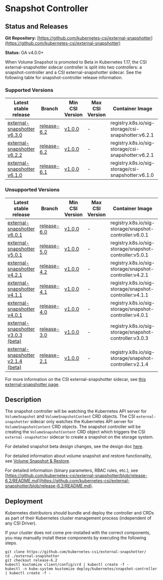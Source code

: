 # Snapshot Controller

## Status and Releases

**Git Repository:** [https://github.com/kubernetes-csi/external-snapshotter](https://github.com/kubernetes-csi/external-snapshotter)

**Status:** GA v4.0.0+

When Volume Snapshot is promoted to Beta in Kubernetes 1.17, the CSI external-snapshotter sidecar controller is split into two controllers: a snapshot-controller and a CSI external-snapshotter sidecar. See the following table for snapshot-controller release information.

### Supported Versions

Latest stable release | Branch | Min CSI Version | Max CSI Version | Container Image | [Min K8s Version](project-policies.md#minimum-version) | [Max K8s Version](project-policies.md#maximum-version) | [Recommended K8s Version](project-policies.md#recommended-version)
--|--|--|--|--|--|--|--
[external-snapshotter v6.3.0](https://github.com/kubernetes-csi/external-snapshotter/releases/tag/v6.3.0) | [release-6.2](https://github.com/kubernetes-csi/external-snapshotter/tree/release-6.3) | [v1.0.0](https://github.com/container-storage-interface/spec/releases/tag/v1.0.0) | - | registry.k8s.io/sig-storage/csi-snapshotter:v6.2.1 | v1.20 | - | v1.28
[external-snapshotter v6.2.2](https://github.com/kubernetes-csi/external-snapshotter/releases/tag/v6.2.2) | [release-6.2](https://github.com/kubernetes-csi/external-snapshotter/tree/release-6.2) | [v1.0.0](https://github.com/container-storage-interface/spec/releases/tag/v1.0.0) | - | registry.k8s.io/sig-storage/csi-snapshotter:v6.2.1 | v1.20 | - | v1.24
[external-snapshotter v6.1.0](https://github.com/kubernetes-csi/external-snapshotter/releases/tag/v6.1.0) | [release-6.1](https://github.com/kubernetes-csi/external-snapshotter/tree/release-6.1) | [v1.0.0](https://github.com/container-storage-interface/spec/releases/tag/v1.0.0) | - | registry.k8s.io/sig-storage/csi-snapshotter:v6.1.0 | v1.20 | - | v1.24

### Unsupported Versions

Latest stable release | Branch | Min CSI Version | Max CSI Version | Container Image | [Min K8s Version](project-policies.md#minimum-version) | [Max K8s Version](project-policies.md#maximum-version) | [Recommended K8s Version](project-policies.md#recommended-version)
--|--|--|--|--|--|--|--
[external-snapshotter v6.0.1](https://github.com/kubernetes-csi/external-snapshotter/releases/tag/v6.0.1) | [release-6.0](https://github.com/kubernetes-csi/external-snapshotter/tree/release-6.0) | [v1.0.0](https://github.com/container-storage-interface/spec/releases/tag/v1.0.0) | - | registry.k8s.io/sig-storage/snapshot-controller:v6.0.1 | v1.20 | - | v1.24
[external-snapshotter v5.0.1](https://github.com/kubernetes-csi/external-snapshotter/releases/tag/v5.0.1) | [release-5.0](https://github.com/kubernetes-csi/external-snapshotter/tree/release-5.0) | [v1.0.0](https://github.com/container-storage-interface/spec/releases/tag/v1.0.0) | - | registry.k8s.io/sig-storage/snapshot-controller:v5.0.1 | v1.20 | - | v1.22
[external-snapshotter v4.2.1](https://github.com/kubernetes-csi/external-snapshotter/releases/tag/v4.2.1) | [release-4.2](https://github.com/kubernetes-csi/external-snapshotter/tree/release-4.2) | [v1.0.0](https://github.com/container-storage-interface/spec/releases/tag/v1.0.0) | - | registry.k8s.io/sig-storage/snapshot-controller:v4.2.1 | v1.20 | - | v1.22
[external-snapshotter v4.1.1](https://github.com/kubernetes-csi/external-snapshotter/releases/tag/v4.1.1) | [release-4.1](https://github.com/kubernetes-csi/external-snapshotter/tree/release-4.1) | [v1.0.0](https://github.com/container-storage-interface/spec/releases/tag/v1.0.0) | - | registry.k8s.io/sig-storage/snapshot-controller:v4.1.1 | v1.20 | - | v1.20
[external-snapshotter v4.0.1](https://github.com/kubernetes-csi/external-snapshotter/releases/tag/v4.0.1) | [release-4.0](https://github.com/kubernetes-csi/external-snapshotter/tree/release-4.0) | [v1.0.0](https://github.com/container-storage-interface/spec/releases/tag/v1.0.0) | - | registry.k8s.io/sig-storage/snapshot-controller:v4.0.1 | v1.20 | - | v1.20
[external-snapshotter v3.0.3 (beta)](https://github.com/kubernetes-csi/external-snapshotter/releases/tag/v3.0.3) | [release-3.0](https://github.com/kubernetes-csi/external-snapshotter/tree/release-3.0) | [v1.0.0](https://github.com/container-storage-interface/spec/releases/tag/v1.0.0) | - | registry.k8s.io/sig-storage/snapshot-controller:v3.0.3 | v1.17 | - | v1.17
[external-snapshotter v2.1.4 (beta)](https://github.com/kubernetes-csi/external-snapshotter/releases/tag/v2.1.4) | [release-2.1](https://github.com/kubernetes-csi/external-snapshotter/tree/release-2.1) | [v1.0.0](https://github.com/container-storage-interface/spec/releases/tag/v1.0.0) | - | registry.k8s.io/sig-storage/snapshot-controller:v2.1.4 | v1.17 | - | v1.17

For more information on the CSI external-snapshotter sidecar, see [this external-snapshotter page](external-snapshotter.md).

## Description

The snapshot controller will be watching the Kubernetes API server for `VolumeSnapshot` and `VolumeSnapshotContent` CRD objects. The CSI `external-snapshotter` sidecar only watches the Kubernetes API server for `VolumeSnapshotContent` CRD objects. The snapshot controller will be creating the `VolumeSnapshotContent` CRD object which triggers the CSI `external-snapshotter` sidecar to create a snapshot on the storage system.

For detailed snapshot beta design changes, see the design doc [here](https://github.com/kubernetes/enhancements/blob/master/keps/sig-storage/177-volume-snapshot/README.md).

For detailed information about volume snapshot and restore functionality, see [Volume Snapshot & Restore](snapshot-restore-feature.md).

For detailed information (binary parameters, RBAC rules, etc.), see [https://github.com/kubernetes-csi/external-snapshotter/blob/release-6.2/README.md](https://github.com/kubernetes-csi/external-snapshotter/blob/release-6.2/README.md).

## Deployment

Kubernetes distributors should bundle and deploy the controller and CRDs as part of their Kubernetes cluster management process (independent of any CSI Driver).

If your cluster does not come pre-installed with the correct components, you may manually install these components by executing the following steps.

```
git clone https://github.com/kubernetes-csi/external-snapshotter/
cd ./external-snapshotter
git checkout release-6.2
kubectl kustomize client/config/crd | kubectl create -f -
kubectl -n kube-system kustomize deploy/kubernetes/snapshot-controller | kubectl create -f -
```